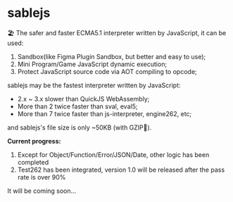 # sablejs
🏖️ The safer and faster ECMA5.1 interpreter written by JavaScript, it can be used:
1. Sandbox(like Figma Plugin Sandbox, but better and easy to use);
2. Mini Program/Game JavaScript dynamic execution;
3. Protect JavaScript source code via AOT compiling to opcode;

sablejs may be the fastest interpreter written by JavaScript:
* 2.x ~ 3.x slower than QuickJS WebAssembly;
* More than 2 twice faster than sval, eval5;
* More than 7 twice faster than js-interpreter, engine262, etc;

and sablejs's file size is only ~50KB (with GZIP🥰).

**Current progress:**
1. Except for Object/Function/Error/JSON/Date, other logic has been completed
2. Test262 has been integrated, version 1.0 will be released after the pass rate is over 90%

It will be coming soon...
